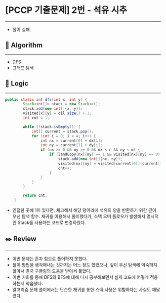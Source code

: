 # [PCCP 기출문제] 2번 - 석유 시추

---

- 풀이 실패

## 📌 **Algorithm**

---

- DFS
- 그래프 탐색

## 📍 **Logic**

---

```java
public static int dfs(int x, int y) {
        Stack<int[]> stack = new Stack<>();
        stack.add(new int[]{x, y});
        visited[x][y] = oil.size() + 1;
        int cnt = 1;

        while (!stack.isEmpty()) {
            int[] current = stack.pop();
            for (int i = 0; i < 4; i++) {
                int nx = current[0] + dx[i];
                int ny = current[1] + dy[i];
                if (nx >= 0 && ny >= 0 && nx < n && ny < m) {
                    if (landCopy[nx][ny] == 1 && visited[nx][ny] == 0) {
                        stack.add(new int[]{nx, ny});
                        visited[nx][ny] = visited[current[0]][current[1]];
                        cnt++;
                    }
                }
            }
        }

        return cnt;
    }
```

- 인접한 곳에 1이 있다면, 체크해서 해당 덩어리에 석유의 양을 반환하기 위한 깊이 우선 탐색 함수. 재귀를 이용해서 풀이했다가, 스택 오버 플로우가 발생해서 명시적인 Stack을 사용하는 코드로 변경하였다.

## ✒️ **Review**

---

- 이번 문제는 혼자 힘으로 풀이하지 못했다.
- 풀이 방법을 생각해내는 것까지는 어느 정도 했었으나, 깊이 우선 탐색에 익숙하지 않아서 결국 구글링의 도움을 받아서 풀었다.
- 이번 기회를 통해 DFS와 BFS에 대해 다시 공부해보면서 실제 코드에 어떻게 적용하는지 학습했다.
- 알고리즘 문제 풀이에서는 단순한 재귀를 통한 스택 사용은 위험하다는 사실도 깨달았다.